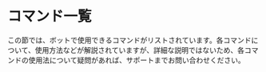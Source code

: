# コマンド一覧
この節では、ボットで使用できるコマンドがリストされています。各コマンドについて、使用方法などが解説されていますが、詳細な説明ではないため、各コマンドの使用法について疑問があれば、サポートまでお問い合わせください。
